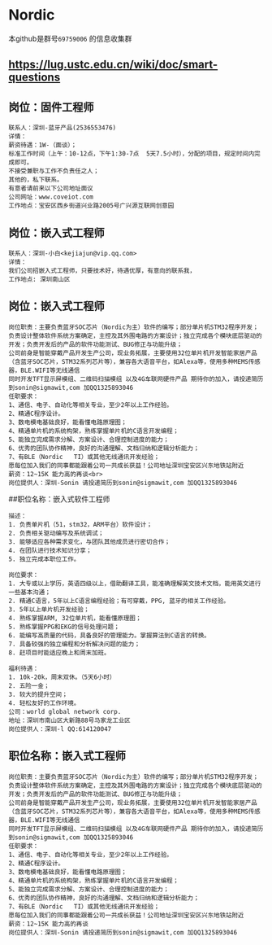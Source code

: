 # Nordic
本github是群号```69759006``` 的信息收集群    
## https://lug.ustc.edu.cn/wiki/doc/smart-questions

## 岗位：固件工程师
	联系人：深圳-蓝牙产品(2536553476)
	详情：
	薪资待遇：1W-（面谈）； 
	标准工作时间（上午：10-12点，下午1:30-7点  5天7.5小时），分配的项目，规定时间内完成即可。
	不接受兼职与工作不负责任之人； 
	其他的，私下联系。 
	有意者请前来以下公司地址面议 
	公司网址：www.coveiot.com
	工作地点：宝安区西乡街道兴业路2005号广兴源互联网创意园


## 岗位：嵌入式工程师 
	联系人：深圳-小白<kejiajun@vip.qq.com> 
	详情： 
	我们公司招嵌入式工程师，只要技术好，待遇优厚，有意向的联系我，
	工作地点: 深圳南山区

## 岗位：嵌入式工程师
	岗位职责：主要负责蓝牙SOC芯片（Nordic为主）软件的编写；部分单片机STM32程序开发；负责设计整体软件系统方案确定，主控及其外围电路的方案设计；独立完成各个模块底层驱动的开发；负责开发后的产品的软件功能测试、BUG修正与功能升级；
	公司前身是智能穿戴产品开发生产公司，现业务拓展，主要使用32位单片机开发智能家居产品（含蓝牙SOC芯片，STM32系列芯片等），兼容各大语音平台，如Alexa等，使用多种MEMS传感器，BLE.WIFI等无线通信
	同时开发TFT显示屏模组、二维码扫描模组 以及4G车联网硬件产品 期待你的加入，请投递简历到sonin@sigmawit,com 加QQ1325893046
	任职要求：
	1、通信、电子、自动化等相关专业，至少2年以上工作经验。
	2、精通C程序设计。
	3、数电模电基础良好，能看懂电路原理图；
	4、精通单片机的系统构架，熟练掌握单片机的C语言开发编程；
	5、能独立完成需求分解、方案设计、合理控制进度的能力；
	6、优秀的团队协作精神，良好的沟通理解、文档归纳和逻辑分析能力；
	7、有BLE（Nordic   TI）或其他无线通讯开发经验；
	愿每位加入我们的同事都能跟着公司一共成长获益！公司地址深圳宝安区兴东地铁站附近
	薪资：12~15K 能力高的再谈<br>
	岗位提供人：深圳-Sonin 请投递简历到sonin@sigmawit,com 加QQ1325893046


##职位名称：嵌入式软件工程师
	
	描述：
	1. 负责单片机（51，stm32，ARM平台）软件设计；
	2. 负责相关驱动编写及系统调试；
	3. 能够适应各种需求变化，与团队其他成员进行密切合作；
	4. 在团队进行技术知识分享；
	5. 独立完成本职位工作。

	岗位要求：
	1. 大专或以上学历，英语四级以上，借助翻译工具，能准确理解英文技术文档，能用英文进行一些基本沟通；
	2. 精通C语言，5年以上C语言编程经验；有可穿戴，PPG, 蓝牙的相关工作经验。
	3. 5年以上单片机开发经验；
	4. 熟练掌握ARM, 32位单片机，能看懂原理图；
	5. 熟练掌握PPG和EKG的信号处理问题；
	6. 能编写高质量的代码，具备良好的管理能力。掌握算法到C语言的转换。
	7. 具备较强的独立编程和分析解决问题的能力；
	8. 赶项目时能适应晚上和周末加班。

	福利待遇：
	1. 10k-20k，周末双休。（5天6小时）
	2. 五险一金；
	3. 较大的提升空间；
	4. 轻松友好的工作环境。
	公司：world global network corp.
	地址：深圳市南山区大新路88号马家龙工业区
	岗位提供人：深圳-l QQ:614120047

## 职位名称：嵌入式工程师
 	岗位职责：主要负责蓝牙SOC芯片（Nordic为主）软件的编写；部分单片机STM32程序开发；负责设计整体软件系统方案确定，主控及其外围电路的方案设计；独立完成各个模块底层驱动的开发；负责开发后的产品的软件功能测试、BUG修正与功能升级；
 	公司前身是智能穿戴产品开发生产公司，现业务拓展，主要使用32位单片机开发智能家居产品（含蓝牙SOC芯片，STM32系列芯片等），兼容各大语音平台，如Alexa等，使用多种MEMS传感器，BLE.WIFI等无线通信
 	同时开发TFT显示屏模组、二维码扫描模组 以及4G车联网硬件产品 期待你的加入，请投递简历到sonin@sigmawit,com 加QQ1325893046
	任职要求：
	1、通信、电子、自动化等相关专业，至少2年以上工作经验。
	2、精通C程序设计。
	3、数电模电基础良好，能看懂电路原理图；
	4、精通单片机的系统构架，熟练掌握单片机的C语言开发编程；
	5、能独立完成需求分解、方案设计、合理控制进度的能力；
	6、优秀的团队协作精神，良好的沟通理解、文档归纳和逻辑分析能力；
	7、有BLE（Nordic   TI）或其他无线通讯开发经验；
 	愿每位加入我们的同事都能跟着公司一共成长获益！公司地址深圳宝安区兴东地铁站附近
 	薪资：12~15K 能力高的再谈
 	岗位提供人：深圳-Sonin 请投递简历到sonin@sigmawit,com 加QQ1325893046


